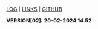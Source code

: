 [LOG](TXT/mylog.txt) | [LINKS](LINKS/) | [GITHUB](https://github.com/uripsubagyo/os241)

**VERSION[02]: 20-02-2024 14.52**
